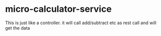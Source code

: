 # micro-calculator-service
This is just like a controller. it will call add/subtract etc as rest call and will get the data
